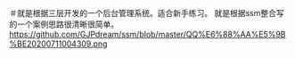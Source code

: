 ＃就是根据三层开发的一个后台管理系统。适合新手练习。
就是根据ssm整合写的一个案例思路很清晰很简单。
https://github.com/GJPdream/ssm/blob/master/QQ%E6%88%AA%E5%9B%BE20200711004309.png
